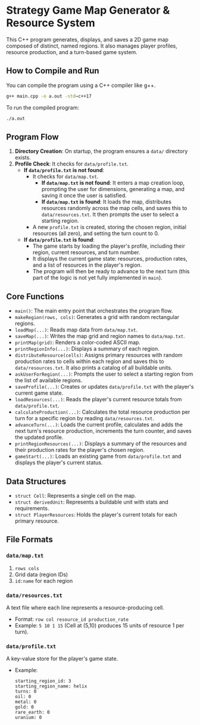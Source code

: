 # Strategy Game Map Generator & Resource System

This C++ program generates, displays, and saves a 2D game map composed of distinct, named regions. It also manages player profiles, resource production, and a turn-based game system.

## How to Compile and Run

You can compile the program using a C++ compiler like g++.

```bash
g++ main.cpp -o a.out -std=c++17
```

To run the compiled program:

```bash
./a.out
```

## Program Flow

1.  **Directory Creation**: On startup, the program ensures a `data/` directory exists.
2.  **Profile Check**: It checks for `data/profile.txt`.
    *   **If `data/profile.txt` is not found**:
        *   It checks for `data/map.txt`.
            *   **If `data/map.txt` is not found**: It enters a map creation loop, prompting the user for dimensions, generating a map, and saving it once the user is satisfied.
            *   **If `data/map.txt` is found**: It loads the map, distributes resources randomly across the map cells, and saves this to `data/resources.txt`. It then prompts the user to select a starting region.
        *   A new `profile.txt` is created, storing the chosen region, initial resources (all zero), and setting the turn count to 0.
    *   **If `data/profile.txt` is found**:
        *   The game starts by loading the player's profile, including their region, current resources, and turn number.
        *   It displays the current game state: resources, production rates, and a list of resources in the player's region.
        *   The program will then be ready to advance to the next turn (this part of the logic is not yet fully implemented in `main`).

## Core Functions

-   `main()`: The main entry point that orchestrates the program flow.
-   `makeRegion(rows, cols)`: Generates a grid with random rectangular regions.
-   `loadMap(...)`: Reads map data from `data/map.txt`.
-   `saveMap(...)`: Writes the map grid and region names to `data/map.txt`.
-   `printMap(grid)`: Renders a color-coded ASCII map.
-   `printRegionInfo(...)`: Displays a summary of each region.
-   `distributeResource(cells)`: Assigns primary resources with random production rates to cells within each region and saves this to `data/resources.txt`. It also prints a catalog of all buildable units.
-   `askUserForRegion(...)`: Prompts the user to select a starting region from the list of available regions.
-   `saveProfile(...)`: Creates or updates `data/profile.txt` with the player's current game state.
-   `loadResources(...)`: Reads the player's current resource totals from `data/profile.txt`.
-   `calculateProduction(...)`: Calculates the total resource production per turn for a specific region by reading `data/resources.txt`.
-   `advanceTurn(...)`: Loads the current profile, calculates and adds the next turn's resource production, increments the turn counter, and saves the updated profile.
-   `printRegionResources(...)`: Displays a summary of the resources and their production rates for the player's chosen region.
-   `gameStart(...)`: Loads an existing game from `data/profile.txt` and displays the player's current status.

## Data Structures

-   `struct Cell`: Represents a single cell on the map.
-   `struct derivedUnit`: Represents a buildable unit with stats and requirements.
-   `struct PlayerResources`: Holds the player's current totals for each primary resource.

## File Formats

### `data/map.txt`

1.  `rows cols`
2.  Grid data (region IDs)
3.  `id:name` for each region

### `data/resources.txt`

A text file where each line represents a resource-producing cell.
-   Format: `row col resource_id production_rate`
-   Example: `5 10 1 15` (Cell at (5,10) produces 15 units of resource 1 per turn).

### `data/profile.txt`

A key-value store for the player's game state.
-   Example:
    ```
    starting_region_id: 3
    starting_region_name: helix
    turns: 0
    oil: 0
    metal: 0
    gold: 0
    rare_earth: 0
    uranium: 0
    ```